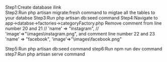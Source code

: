 Step1:Create database ilink<br>
Step2:Run php artisan migrate:fresh command to migtae all the tables to your databse
Step3:Run php artisan db:seed command
Step4:Navigate to app->databse->factories->categoryFactory.php
Remove comment from line number 20 and 21
  // 'name' => "instagram",
 // 'image'=>"\images\instagram.png",
and comment line number 22 and 23
 'name' => "facebook",
'image'=>"\images\facebook.png"

Step5:Run php artisan db:seed command
step6:Run npm run dev command
step7:Run php artisan serve command
